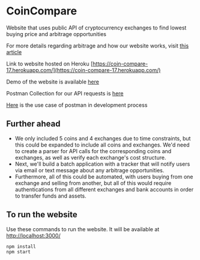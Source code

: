 # CoinCompare

Website that uses public API of cryptocurrency exchanges to find lowest buying price and arbitrage opportunities

For more details regarding arbitrage and how our website works, visit [this article](https://medium.com/@namrapatel26/arbitrage-in-cryptocurrency-trading-fe5e177c46d2)

Link to website hosted on Heroku [https://coin-compare-17.herokuapp.com/](https://coin-compare-17.herokuapp.com/)

Demo of the website is available [here](https://youtu.be/Kjy9D0oRiWg)

Postman Collection for our API requests is [here](https://www.postman.com/vmnbits/workspace/team-workspace/request/19265479-1f065160-ba8d-4e0a-be44-f246e0de0711)

[Here](https://drive.google.com/file/d/1BXxaAbc_iogCYM59OSezcBrqz0vbK-12/view) is the use case of postman in development process 

## Further ahead

- We only included 5 coins and 4 exchanges due to time constraints, but this could be expanded to include all coins and exchanges. We'd need to create a parser for API calls for the corresponding coins and exchanges, as well as verify each exchange's cost structure.
- Next, we'll build a batch application with a tracker that will notify users via email or text message about any arbitrage opportunities.
- Furthermore, all of this could be automated, with users buying from one exchange and selling from another, but all of this would require authentications from all different exchanges and bank accounts in order to transfer funds and assets.

## To run the website

Use these commands to run the website. It will be available at [http://localhost:3000/](http://localhost:3000/)

```bash
npm install
npm start
```
